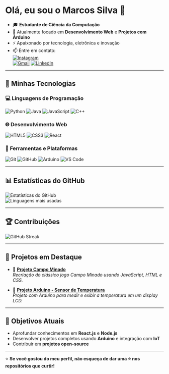 # Olá, eu sou o Marcos Silva 👋

- 🎓 **Estudante de Ciência da Computação**  
- 🌱 Atualmente focado em **Desenvolvimento Web** e **Projetos com Arduino**  
- ⚡ Apaixonado por tecnologia, eletrônica e inovação  
- 📫 Entre em contato:  
   [![Instagram](https://img.shields.io/badge/Instagram-%23E4405F.svg?style=for-the-badge&logo=instagram&logoColor=white)]([https://www.instagram.com/marco_sssilva09?])  
   [![Gmail](https://img.shields.io/badge/Gmail-D14836?style=for-the-badge&logo=gmail&logoColor=white)](mailto:marcosssilva0903@hotmail.com)
  [![LinkedIn](https://img.shields.io/badge/LinkedIn-%230077B5.svg?style=for-the-badge&logo=linkedin&logoColor=white)](https://linkedin.com/in/marcossilva09?)


---

## 🚀 **Minhas Tecnologias**

### 💻 **Linguagens de Programação**
![Python](https://img.shields.io/badge/Python-3776AB?style=for-the-badge&logo=python&logoColor=white)
![Java](https://img.shields.io/badge/Java-ED8B00?style=for-the-badge&logo=java&logoColor=white)
![JavaScript](https://img.shields.io/badge/JavaScript-323330?style=for-the-badge&logo=javascript&logoColor=F7DF1E)
![C++](https://img.shields.io/badge/C++-00599C?style=for-the-badge&logo=cplusplus&logoColor=white)

### 🌐 **Desenvolvimento Web**
![HTML5](https://img.shields.io/badge/HTML5-E34F26?style=for-the-badge&logo=html5&logoColor=white)
![CSS3](https://img.shields.io/badge/CSS3-1572B6?style=for-the-badge&logo=css3&logoColor=white)
![React](https://img.shields.io/badge/React-20232A?style=for-the-badge&logo=react&logoColor=61DAFB)

### 🔧 **Ferramentas e Plataformas**
![Git](https://img.shields.io/badge/Git-F05032?style=for-the-badge&logo=git&logoColor=white)
![GitHub](https://img.shields.io/badge/GitHub-100000?style=for-the-badge&logo=github&logoColor=white)
![Arduino](https://img.shields.io/badge/Arduino-00979D?style=for-the-badge&logo=arduino&logoColor=white)
![VS Code](https://img.shields.io/badge/VS%20Code-007ACC?style=for-the-badge&logo=visual-studio-code&logoColor=white)

---

## 📊 **Estatísticas do GitHub**

![Estatísticas do GitHub](https://github-readme-stats.vercel.app/api?username=Marcossil09&show_icons=true&theme=tokyonight)  
![Linguagens mais usadas](https://github-readme-stats.vercel.app/api/top-langs/?username=Marcossil09&layout=compact&theme=tokyonight)

---

## 🏆 **Contribuições**

![GitHub Streak](https://github-readme-streak-stats.herokuapp.com/?user=Marcossil09&theme=tokyonight&hide_border=false)

---

## 🧩 **Projetos em Destaque**

- 🔗 **[Projeto Campo Minado](https://github.com/Marcossil09/Campo-Minado)**  
   *Recriação do clássico jogo Campo Minado usando JavaScript, HTML e CSS.*  

- 🔗 **[Projeto Arduino - Sensor de Temperatura](#)**  
   *Projeto com Arduino para medir e exibir a temperatura em um display LCD.*  

---

## 🎯 **Objetivos Atuais**
- Aprofundar conhecimentos em **React.js** e **Node.js**  
- Desenvolver projetos completos usando **Arduino** e integração com **IoT**  
- Contribuir em **projetos open-source**

---

⭐ **Se você gostou do meu perfil, não esqueça de dar uma ⭐ nos repositórios que curtir!**
